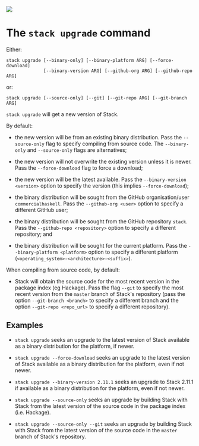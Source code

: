<div class="hidden-warning"><a href="https://docs.haskellstack.org/"><img src="https://cdn.jsdelivr.net/gh/commercialhaskell/stack/doc/img/hidden-warning.svg"></a></div>

# The `stack upgrade` command

Either:

~~~text
stack upgrade [--binary-only] [--binary-platform ARG] [--force-download]
              [--binary-version ARG] [--github-org ARG] [--github-repo ARG]
~~~

or:

~~~text
stack upgrade [--source-only] [--git] [--git-repo ARG] [--git-branch ARG]
~~~

`stack upgrade` will get a new version of Stack.

By default:

* the new version will be from an existing binary distribution. Pass the
  `--source-only` flag to specify compiling from source code. The
  `--binary-only` and `--source-only` flags are alternatives;

* the new version will not overwrite the existing version unless it is newer.
  Pass the `--force-download` flag to force a download;

* the new version will be the latest available. Pass the
  `--binary-version <version>` option to specify the version (this implies
  `--force-download`);

* the binary distribution will be sought from the GitHub organisation/user
  `commercialhaskell`. Pass the `--github-org <user>` option to specify a
  different GitHub user;

* the binary distribution will be sought from the GitHub repository `stack`.
  Pass the `--github-repo <repository>` option to specify a different
  repository; and

* the binary distribution will be sought for the current platform. Pass the
  `--binary-platform <platform>` option to specify a different platform (`<operating_system>-<architecture>-<suffix>`).

When compiling from source code, by default:

*   Stack will obtain the source code for the most recent version in the package
    index (eg Hackage). Pass the flag `--git` to specify the most recent version
    from the `master` branch of Stack's repository (pass the option
    `--git-branch <branch>` to specify a different branch and the option
    `--git-repo <repo_url>` to specify a different repository).

## Examples

* `stack upgrade` seeks an upgrade to the latest version of Stack available as a
  binary distribution for the platform, if newer.

* `stack upgrade --force-download` seeks an upgrade to the latest version of
  Stack available as a binary distribution for the platform, even if not newer.

* `stack upgrade --binary-version 2.11.1` seeks an upgrade to Stack 2.11.1 if
  available as a binary distribution for the platform, even if not newer.

* `stack upgrade --source-only` seeks an upgrade by building Stack with
   Stack from the latest version of the source code in the package index
   (i.e. Hackage).

* `stack upgrade --source-only --git` seeks an upgrade by building Stack with
   Stack from the latest version of the source code in the `master` branch of
   Stack's repository.
